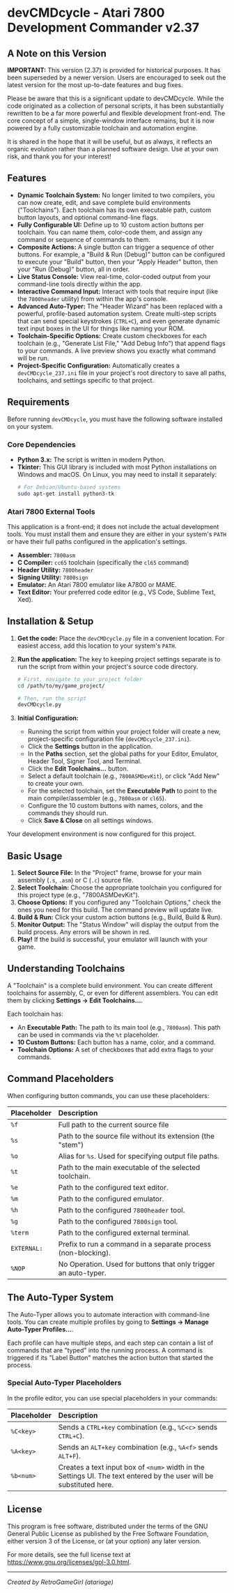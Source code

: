 # devCMDcycle - Atari 7800 Development Commander v2.37

## A Note on this Version

**IMPORTANT:** This version (2.37) is provided for historical purposes. It has been superseded by a newer version. Users are encouraged to seek out the latest version for the most up-to-date features and bug fixes.

Please be aware that this is a significant update to devCMDcycle. While the code originated as a collection of personal scripts, it has been substantially rewritten to be a far more powerful and flexible development front-end. The core concept of a simple, single-window interface remains, but it is now powered by a fully customizable toolchain and automation engine.

It is shared in the hope that it will be useful, but as always, it reflects an organic evolution rather than a planned software design. Use at your own risk, and thank you for your interest!

## Features

* **Dynamic Toolchain System:** No longer limited to two compilers, you can now create, edit, and save complete build environments ("Toolchains"). Each toolchain has its own executable path, custom button layouts, and optional command-line flags.
* **Fully Configurable UI:** Define up to 10 custom action buttons per toolchain. You can name them, color-code them, and assign any command or sequence of commands to them.
* **Composite Actions:** A single button can trigger a sequence of other buttons. For example, a "Build & Run (Debug)" button can be configured to execute your "Build" button, then your "Apply Header" button, then your "Run (Debug)" button, all in order.
* **Live Status Console:** View real-time, color-coded output from your command-line tools directly within the app.
* **Interactive Command Input:** Interact with tools that require input (like the `7800header` utility) from within the app's console.
* **Advanced Auto-Typer:** The "Header Wizard" has been replaced with a powerful, profile-based automation system. Create multi-step scripts that can send special keystrokes (`CTRL+C`), and even generate dynamic text input boxes in the UI for things like naming your ROM.
* **Toolchain-Specific Options:** Create custom checkboxes for each toolchain (e.g., "Generate List File," "Add Debug Info") that append flags to your commands. A live preview shows you exactly what command will be run.
* **Project-Specific Configuration:** Automatically creates a `devCMDcycle_237.ini` file in your project's root directory to save all paths, toolchains, and settings specific to that project.

## Requirements

Before running `devCMDcycle`, you must have the following software installed on your system.

### Core Dependencies

* **Python 3.x:** The script is written in modern Python.
* **Tkinter:** This GUI library is included with most Python installations on Windows and macOS. On Linux, you may need to install it separately:
    ```bash
    # For Debian/Ubuntu-based systems
    sudo apt-get install python3-tk
    ```

### Atari 7800 External Tools

This application is a front-end; it does not include the actual development tools. You must install them and ensure they are either in your system's `PATH` or have their full paths configured in the application's settings.

* **Assembler:** `7800asm`
* **C Compiler:** `cc65` toolchain (specifically the `cl65` command)
* **Header Utility:** `7800header`
* **Signing Utility:** `7800sign`
* **Emulator:** An Atari 7800 emulator like A7800 or MAME.
* **Text Editor:** Your preferred code editor (e.g., VS Code, Sublime Text, Xed).

## Installation & Setup

1.  **Get the code:**
    Place the `devCMDcycle.py` file in a convenient location. For easiest access, add this location to your system's `PATH`.

2.  **Run the application:**
    The key to keeping project settings separate is to run the script from within your project's source code directory.
    ```bash
    # First, navigate to your project folder
    cd /path/to/my/game_project/

    # Then, run the script
    devCMDcycle.py
    ```

3.  **Initial Configuration:**
    * Running the script from within your project folder will create a new, project-specific configuration file (`devCMDcycle_237.ini`).
    * Click the **Settings** button in the application.
    * In the **Paths** section, set the global paths for your Editor, Emulator, Header Tool, Signer Tool, and Terminal.
    * Click the **Edit Toolchains...** button.
    * Select a default toolchain (e.g., `7800ASMDevKit`), or click "Add New" to create your own.
    * For the selected toolchain, set the **Executable Path** to point to the main compiler/assembler (e.g., `7800asm` or `cl65`).
    * Configure the 10 custom buttons with names, colors, and the commands they should run.
    * Click **Save & Close** on all settings windows.

Your development environment is now configured for this project.

## Basic Usage

1.  **Select Source File:** In the "Project" frame, browse for your main assembly (`.s`, `.asm`) or C (`.c`) source file.
2.  **Select Toolchain:** Choose the appropriate toolchain you configured for this project type (e.g., "7800ASMDevKit").
3.  **Choose Options:** If you configured any "Toolchain Options," check the ones you need for this build. The command preview will update live.
4.  **Build & Run:** Click your custom action buttons (e.g., Build, Build & Run).
5.  **Monitor Output:** The "Status Window" will display the output from the build process. Any errors will be shown in red.
6.  **Play!** If the build is successful, your emulator will launch with your game.

## Understanding Toolchains

A "Toolchain" is a complete build environment. You can create different toolchains for assembly, C, or even for different assemblers. You can edit them by clicking **Settings -> Edit Toolchains...**.

Each toolchain has:

* An **Executable Path:** The path to its main tool (e.g., `7800asm`). This path can be used in commands via the `%t` placeholder.
* **10 Custom Buttons:** Each button has a name, color, and a command.
* **Toolchain Options:** A set of checkboxes that add extra flags to your commands.

## Command Placeholders

When configuring button commands, you can use these placeholders:

| Placeholder | Description                                                        |
| :---------- | :----------------------------------------------------------------- |
| `%f`        | Full path to the current source file                               |
| `%s`        | Path to the source file without its extension (the "stem")         |
| `%o`        | Alias for `%s`. Used for specifying output file paths.             |
| `%t`        | Path to the main executable of the selected toolchain.             |
| `%e`        | Path to the configured text editor.                                |
| `%m`        | Path to the configured emulator.                                   |
| `%h`        | Path to the configured `7800header` tool.                          |
| `%g`        | Path to the configured `7800sign` tool.                            |
| `%term`     | Path to the configured external terminal.                          |
| `EXTERNAL:` | Prefix to run a command in a separate process (non-blocking).      |
| `%NOP`      | No Operation. Used for buttons that only trigger an auto-typer.    |

## The Auto-Typer System

The Auto-Typer allows you to automate interaction with command-line tools. You can create multiple profiles by going to **Settings -> Manage Auto-Typer Profiles...**.

Each profile can have multiple steps, and each step can contain a list of commands that are "typed" into the running process. A command is triggered if its "Label Button" matches the action button that started the process.

### Special Auto-Typer Placeholders

In the profile editor, you can use special placeholders in your commands:

| Placeholder | Description                                                                                    |
| :---------- | :--------------------------------------------------------------------------------------------- |
| `%C<key>`   | Sends a `CTRL+key` combination (e.g., `%C<c>` sends `CTRL+C`).                                   |
| `%A<key>`   | Sends an `ALT+key` combination (e.g., `%A<f>` sends `ALT+F`).                                    |
| `%b<num>`   | Creates a text input box of `<num>` width in the Settings UI. The text entered by the user will be substituted here. |

## License

This program is free software, distributed under the terms of the GNU General Public License as published by the Free Software Foundation, either version 3 of the License, or (at your option) any later version.

For more details, see the full license text at <https://www.gnu.org/licenses/gpl-3.0.html>.

---
_Created by RetroGameGirl (atariage)_
